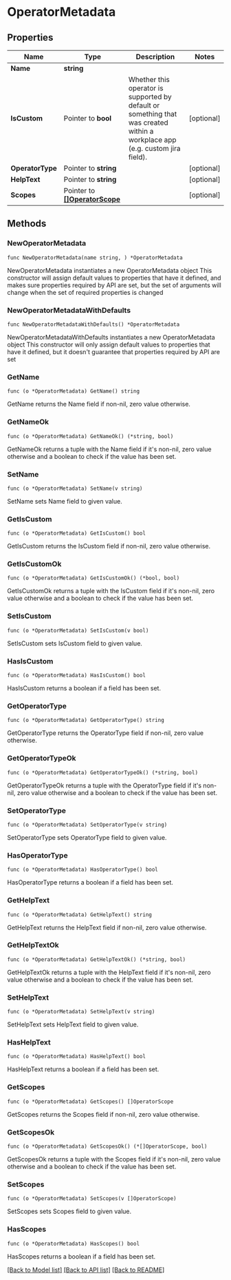 # OperatorMetadata

## Properties

Name | Type | Description | Notes
------------ | ------------- | ------------- | -------------
**Name** | **string** |  | 
**IsCustom** | Pointer to **bool** | Whether this operator is supported by default or something that was created within a workplace app (e.g. custom jira field). | [optional] 
**OperatorType** | Pointer to **string** |  | [optional] 
**HelpText** | Pointer to **string** |  | [optional] 
**Scopes** | Pointer to [**[]OperatorScope**](OperatorScope.md) |  | [optional] 

## Methods

### NewOperatorMetadata

`func NewOperatorMetadata(name string, ) *OperatorMetadata`

NewOperatorMetadata instantiates a new OperatorMetadata object
This constructor will assign default values to properties that have it defined,
and makes sure properties required by API are set, but the set of arguments
will change when the set of required properties is changed

### NewOperatorMetadataWithDefaults

`func NewOperatorMetadataWithDefaults() *OperatorMetadata`

NewOperatorMetadataWithDefaults instantiates a new OperatorMetadata object
This constructor will only assign default values to properties that have it defined,
but it doesn't guarantee that properties required by API are set

### GetName

`func (o *OperatorMetadata) GetName() string`

GetName returns the Name field if non-nil, zero value otherwise.

### GetNameOk

`func (o *OperatorMetadata) GetNameOk() (*string, bool)`

GetNameOk returns a tuple with the Name field if it's non-nil, zero value otherwise
and a boolean to check if the value has been set.

### SetName

`func (o *OperatorMetadata) SetName(v string)`

SetName sets Name field to given value.


### GetIsCustom

`func (o *OperatorMetadata) GetIsCustom() bool`

GetIsCustom returns the IsCustom field if non-nil, zero value otherwise.

### GetIsCustomOk

`func (o *OperatorMetadata) GetIsCustomOk() (*bool, bool)`

GetIsCustomOk returns a tuple with the IsCustom field if it's non-nil, zero value otherwise
and a boolean to check if the value has been set.

### SetIsCustom

`func (o *OperatorMetadata) SetIsCustom(v bool)`

SetIsCustom sets IsCustom field to given value.

### HasIsCustom

`func (o *OperatorMetadata) HasIsCustom() bool`

HasIsCustom returns a boolean if a field has been set.

### GetOperatorType

`func (o *OperatorMetadata) GetOperatorType() string`

GetOperatorType returns the OperatorType field if non-nil, zero value otherwise.

### GetOperatorTypeOk

`func (o *OperatorMetadata) GetOperatorTypeOk() (*string, bool)`

GetOperatorTypeOk returns a tuple with the OperatorType field if it's non-nil, zero value otherwise
and a boolean to check if the value has been set.

### SetOperatorType

`func (o *OperatorMetadata) SetOperatorType(v string)`

SetOperatorType sets OperatorType field to given value.

### HasOperatorType

`func (o *OperatorMetadata) HasOperatorType() bool`

HasOperatorType returns a boolean if a field has been set.

### GetHelpText

`func (o *OperatorMetadata) GetHelpText() string`

GetHelpText returns the HelpText field if non-nil, zero value otherwise.

### GetHelpTextOk

`func (o *OperatorMetadata) GetHelpTextOk() (*string, bool)`

GetHelpTextOk returns a tuple with the HelpText field if it's non-nil, zero value otherwise
and a boolean to check if the value has been set.

### SetHelpText

`func (o *OperatorMetadata) SetHelpText(v string)`

SetHelpText sets HelpText field to given value.

### HasHelpText

`func (o *OperatorMetadata) HasHelpText() bool`

HasHelpText returns a boolean if a field has been set.

### GetScopes

`func (o *OperatorMetadata) GetScopes() []OperatorScope`

GetScopes returns the Scopes field if non-nil, zero value otherwise.

### GetScopesOk

`func (o *OperatorMetadata) GetScopesOk() (*[]OperatorScope, bool)`

GetScopesOk returns a tuple with the Scopes field if it's non-nil, zero value otherwise
and a boolean to check if the value has been set.

### SetScopes

`func (o *OperatorMetadata) SetScopes(v []OperatorScope)`

SetScopes sets Scopes field to given value.

### HasScopes

`func (o *OperatorMetadata) HasScopes() bool`

HasScopes returns a boolean if a field has been set.


[[Back to Model list]](../README.md#documentation-for-models) [[Back to API list]](../README.md#documentation-for-api-endpoints) [[Back to README]](../README.md)


